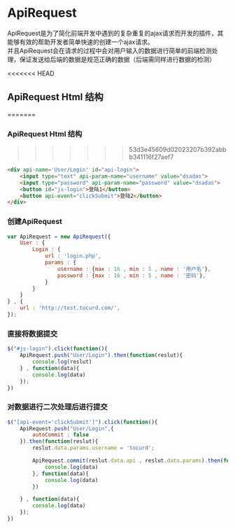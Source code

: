 # ApiRequest  
ApiRequest是为了简化前端开发中遇到的复杂重复的ajax请求而开发的插件，其能够有效的帮助开发者简单快速的创建一个ajax请求。  
并且ApiRequest会在请求的过程中会对用户输入的数据进行简单的前端检测处理，保证发送给后端的数据是规范正确的数据（后端需同样进行数据的检测）

<<<<<<< HEAD
## ApiRequest Html 结构
=======

### ApiRequest Html 结构
>>>>>>> 53d3e45609d02023207b392abbb341116f27aef7
```html
<div api-name='User/Login' id="api-login">
	<input type="text" api-param-name="username" value="dsadas">
	<input type="password" api-param-name="password" value="dsadas">
	<button id="js-login">登陆1</button>
	<button api-event="clickSubmit">登陆2</button>
</div>
```

### 创建ApiRequest
```javascript
var ApiRequest = new ApiRequest({
	User : {
		Login : {
			url : 'login.php',
			params : {
				username : {max : 16 , min : 5 , name : '用户名'},
				password : {max : 16 , min : 5 , name : '密码'},
			}
		}
	}
} , {
	url : 'http://test.tocurd.com/',
});
```
  

### 直接将数据提交
```javascript
$("#js-login").click(function(){
	ApiRequest.push("User/Login").then(function(reslut){
		console.log(reslut)
	} , function(data){
		console.log(data)
	});
})
```
  

### 对数据进行二次处理后进行提交
```javascript
$("[api-event='clickSubmit']").click(function(){
	ApiRequest.push("User/Login",{
		autoCommit : false
	}).then(function(reslut){
		reslut.data.params.username = 'tocurd';

		ApiRequest.commit(reslut.data.api , reslut.data.params).then(function(data){
			console.log(data)
		}, function(data){
			console.log(data)
		})

	} , function(data){
		console.log(data)
	});
})
```
